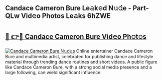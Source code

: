## Candace Cameron Bure Le𝚊k𝚎d N𝚞𝚍e - Part-QLw Vid𝚎o Photos Le𝚊ks 6hZWE

# <h2><a href="http://fbeggkq.evod.top/?m=Candace+Cameron+Bure">🔗 👉🔴 Candace Cameron Bure Vid𝚎o Ph𝚘t𝚘s</a></h2>

[![Candace Cameron Bure N𝚞d𝚎s](https://i.imgur.com/8V9OHl7.gif)](http://fbeggkq.evod.top/?m=Candace+Cameron+Bure)
Online entertainer Candace Cameron Bure and multimedia artist, celebrated for publishing dance and lifestyle material through trending dance routines and short videos. A public figure like Candace Cameron Bure, with a strong social media presence and a large following, can wield significant influence. 
